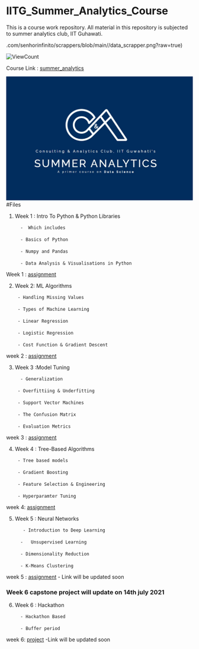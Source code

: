 # IITG_Summer_Analytics_Course
This is a  course work repository. All material in this repository is subjected to summer analytics club, IIT Guhawati. 

.com/senhorinfinito/scrappers/blob/main//data_scrapper.png?raw=true)


![ViewCount](https://views.whatilearened.today/views/github/senhorinfinito/IITG_Summer_Analytics_Course.svg?cache=remove)


Course Link : [summer_analytics](http://iitg.ac.in/sa/caciitg/course/)

![photo](https://github.com/senhorinfinito/IITG_Summer_Analytics_Course/blob/main/summer_analytics_course_logo.jpg)
#Files 
1. Week 1  : Intro To Python & Python Libraries

         -  Which includes 
         
         - Basics of Python
         
         - Numpy and Pandas
         
         - Data Analysis & Visualisations in Python


Week 1  : [assignment](https://github.com/senhorinfinito/IITG_Summer_Analytics_Course/blob/main/week%201/SA2021_W1_solutions.ipynb)

2. Week 2:  ML Algorithms


        - Handling Missing Values

        - Types of Machine Learning
        
        - Linear Regression

        - Logistic Regression
        
        - Cost Function & Gradient Descent


week 2 : [assignment](https://github.com/senhorinfinito/IITG_Summer_Analytics_Course/blob/main/week%202/SA2021_W2_solutions.ipynb)



3. Week 3 :Model Tuning

         - Generalization

        - Overfittiing & Underfitting

        - Support Vector Machines
        
        - The Confusion Matrix
        
        - Evaluation Metrics
        
week 3 : [assignment](https://github.com/senhorinfinito/IITG_Summer_Analytics_Course/blob/main/week%203/SA2021_W3_solutions.ipynb)

4. Week 4 : Tree-Based Algorithms
        
        - Tree based models
        
        - Gradient Boosting
        
        - Feature Selection & Engineering
        
        - Hyperparamter Tuning

week 4: [assignment](https://github.com/senhorinfinito/IITG_Summer_Analytics_Course/blob/main/week%204/SA2021_W4_solutions.ipynb)


5. Week 5 : Neural Networks
      
          - Introduction to Deep Learning
      
         -   Unsupervised Learning
      
         - Dimensionality Reduction
      
         - K-Means Clustering

week 5 : [assignment](https://github.com/senhorinfinito/IITG_Summer_Analytics_Course/blob/main/week%205/SA2021_W5/Logistic_Regression_with_a_Neural_Network_mindset.ipynb) - Link will be updated soon

### Week 6 capstone project will update on 14th july 2021

6. Week 6 : Hackathon
     
         - Hackathon Based
     
         - Buffer period


week 6: [project]()  -Link will be updated soon

      
      
      
      
      
      
      
